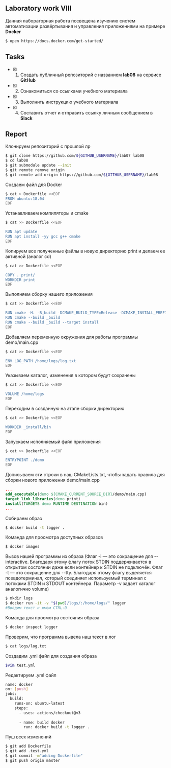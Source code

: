 ## Laboratory work VIII

Данная лабораторная работа посвещена изучению систем автоматизации развёртывания и управления приложениями на примере **Docker**

```sh
$ open https://docs.docker.com/get-started/
```

## Tasks

- [x] 1. Создать публичный репозиторий с названием **lab08** на сервисе **GitHub**
- [x] 2. Ознакомиться со ссылками учебного материала
- [x] 3. Выполнить инструкцию учебного материала
- [x] 4. Составить отчет и отправить ссылку личным сообщением в **Slack**

## Report

Клонируем репозиторий с прошлой лр
```sh
$ git clone https://github.com/${GITHUB_USERNAME}/lab07 lab08
$ cd lab08
$ git submodule update --init
$ git remote remove origin
$ git remote add origin https://github.com/${GITHUB_USERNAME}/lab08
```
Создаем файл для Docker
```sh
$ cat > Dockerfile <<EOF
FROM ubuntu:18.04
EOF
```
Устанавливаем компиляторы и cmake
```sh
$ cat >> Dockerfile <<EOF

RUN apt update
RUN apt install -yy gcc g++ cmake
EOF
```
Копируем все полученные файлы в новую директорию print и делаем ее активной (аналог cd)
```sh
$ cat >> Dockerfile <<EOF

COPY . print/
WORKDIR print
EOF
```
Выполняем сборку нашего приложения
```sh
$ cat >> Dockerfile <<EOF

RUN cmake -H. -B_build -DCMAKE_BUILD_TYPE=Release -DCMAKE_INSTALL_PREFIX=_install
RUN cmake --build _build
RUN cmake --build _build --target install
EOF
```
Добавляем переменную окружения для работы программы demo/main.cpp
```sh
$ cat >> Dockerfile <<EOF

ENV LOG_PATH /home/logs/log.txt
EOF
```
Указываем каталог, изменения в котором будут сохранены
```sh
$ cat >> Dockerfile <<EOF

VOLUME /home/logs
EOF
```
Переходим в созданную на этапе сборки директорию
```sh
$ cat >> Dockerfile <<EOF

WORKDIR _install/bin
EOF
```
Запускаем исполняемый файл приложения
```sh
$ cat >> Dockerfile <<EOF

ENTRYPOINT ./demo
EOF
```
Дописываем эти строки в наш CMakeLists.txt, чтобы задать правила для сборки нового приложения demo/main.cpp
```cmake
...
add_executable(demo ${CMAKE_CURRENT_SOURCE_DIR}/demo/main.cpp)
target_link_libraries(demo print) 
install(TARGETS demo RUNTIME DESTINATION bin)
...
```

Собираем образ
```sh
$ docker build -t logger .
```
Команда для просмотра доступных образов
```sh
$ docker images
```
Вызов нашей программы из образа
(Флаг -i — это сокращение для --interactive. Благодаря этому флагу поток STDIN поддерживается в открытом состоянии даже если контейнер к STDIN не подключён. Флаг -t — это сокращение для --tty. Благодаря этому флагу выделяется псевдотерминал, который соединяет используемый терминал с потоками STDIN и STDOUT контейнера. Параметр -v задает каталог аналогично volume)
```sh
$ mkdir logs
$ docker run -it -v "$(pwd)/logs/:/home/logs/" logger
#Вводим текст и жмем CTRL-D
```
Команда для просмотра состояния образа
```sh
$ docker inspect logger
```
Проверим, что программа вывела наш текст в лог
```sh
$ cat logs/log.txt
```
Создадим .yml файл для создания образа
```sh
$vim test.yml
```
Редактируем .yml файл
```sh
name: docker
on: [push]
jobs:
  build:
    runs-on: ubuntu-latest
    steps:
      - uses: actions/checkout@v3
      
      - name: build docker
        run: docker build -t logger .
```
Пуш всех изменений
```sh
$ git add Dockerfile
$ git add .test.yml
$ git commit -m"adding Dockerfile"
$ git push origin master
```

